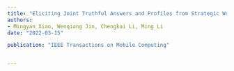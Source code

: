 ```yaml
---
title: "Eliciting Joint Truthful Answers and Profiles from Strategic Workers in Mobile Crowdsourcing Systems"
authors:
- Mingyan Xiao, Wenqiang Jin, Chengkai Li, Ming Li
date: "2022-03-15"

publication: "IEEE Transactions on Mobile Computing"


---
```


